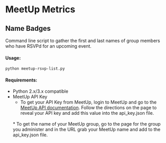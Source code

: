# MeetUp Metrics

## Name Badges 
Command line script to gather the first and last names of group members who have RSVPd for an upcoming event.

#### Usage: 
`python meetup-rsvp-list.py`

#### Requirements: 
* Python 2.x/3.x compatible <br>
* MeetUp API Key <br>
	* To get your API Key from MeetUp, login to MeetUp and go to the [MeetUp API documentation](https://secure.meetup.com/meetup_api/key/). Follow the directions on the page to reveal your API key and add this value into the api_key.json file. 
	<br>
	* To get the name of your MeetUp group, go to the page for the group you administer and in the URL grab your MeetUp name and add to the api_key.json file. 




